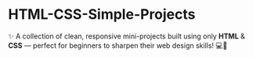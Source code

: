 # HTML-CSS-Simple-Projects
✨ A collection of clean, responsive mini-projects built using only **HTML** & **CSS** — perfect for beginners to sharpen their web design skills! 💻🎨
